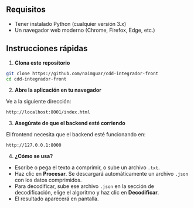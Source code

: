 ## Requisitos
- Tener instalado Python (cualquier versión 3.x)
- Un navegador web moderno (Chrome, Firefox, Edge, etc.)

## Instrucciones rápidas

1. **Clona este repositorio**

```bash
git clone https://github.com/naimguar/cdd-integrador-front
cd cdd-integrador-front
```

2. **Abre la aplicación en tu navegador**

Ve a la siguiente dirección:

```
http://localhost:8001/index.html
```

3. **Asegúrate de que el backend esté corriendo**

El frontend necesita que el backend esté funcionando en:
```
http://127.0.0.1:8000
```

4. **¿Cómo se usa?**
- Escribe o pega el texto a comprimir, o sube un archivo `.txt`.
- Haz clic en **Procesar**. Se descargará automáticamente un archivo `.json` con los datos comprimidos.
- Para decodificar, sube ese archivo `.json` en la sección de decodificación, elige el algoritmo y haz clic en **Decodificar**.
- El resultado aparecerá en pantalla.
